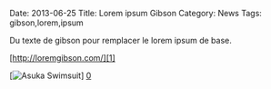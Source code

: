 Date: 2013-06-25
Title: Lorem ipsum Gibson
Category: News
Tags: gibson,lorem,ipsum

[0]: http://bussiere.github.io/RapidNews/static/images/gibson.jpg  "Grande Version"
[1]: http://loremgibson.com/

Du texte de gibson pour remplacer le lorem ipsum de base.

[http://loremgibson.com/][1]

[![Asuka Swimsuit](http://bussiere.github.io/RapidNews/static/images/gibson.jpg)] [0] 

